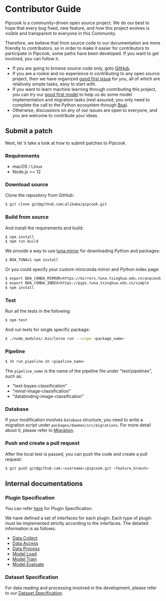 # Contributor Guide

Pipcook is a community-driven open source project. We do our best to hope that every bug fixed, new feature, and how this project evolves is visible and transparent to everyone in this Community.

Therefore, we believe that from source code to our documentation are more friendly to contributors, so in order to make it easier for contributors to participate in Pipcook, some paths have been developed. If you want to get involved, you can follow it.

- If you are going to browse source code only, goto [GitHub](https://github.com/alibaba/pipcook).
- If you are a rookie and no experience in contributing to any open source project, then we have organized [good first issue][] for you, all of which are relatively simple tasks, easy to start with.
- If you want to learn machine learning through contributing this project, you can try our [good first model][] to help us do some model implementation and migration tasks (rest assured, you only need to complete the call to the Python ecosystem through [Boa][]).
- Otherwise, discussions on any of our issues are open to everyone, and you are welcome to contribute your ideas.

## Submit a patch

Next, let ’s take a look at how to submit patches to Pipcook.

### Requirements

- macOS / Linux
- Node.js >= 12

### Download source

Clone the repository from GitHub:

```bash
$ git clone git@github.com:alibaba/pipcook.git
```

### Build from source

And install the requirements and build:

```bash
$ npm install
$ npm run build
```

We provide a way to use [tuna mirror](https://mirrors.tuna.tsinghua.edu.cn/) for downloading Python and packages:

```sh
$ BOA_TUNA=1 npm install
```

Or you could specify your custom miniconda mirror and Python index page:

```sh
$ export BOA_CONDA_MIRROR=https://mirrors.tuna.tsinghua.edu.cn/anaconda/miniconda # this is for miniconda
$ export BOA_CONDA_INDEX=https://pypi.tuna.tsinghua.edu.cn/simple                 # this is for pip
$ npm install
```

### Test

Run all the tests in the following

```bash
$ npm test
```

And run tests for single specific package:

```bash
$ ./node_modules/.bin/lerna run --scope <package_name>
```

### Pipeline

```bash
$ sh run_pipeline.sh <pipeline_name>
```

The `pipeline_name` is the name of the pipeline file under "test/pipelines", such as:

- "text-bayes-classification"
- "mnist-image-classification"
- "databinding-image-classification"

### Database

If your modification involves `Database` structure, you need to write a migration script under `packages/daemon/src/migrations`.
For more detail about it, please refer to [Migration](https://sequelize.org/master/manual/migrations.html).

### Push and create a pull request

After the local test is passed, you can push the code and create a pull request:

```sh
$ git push git@github.com:<username>/pipcook.git <feature_branch>
```

## Internal documentations

### Plugin Specification

You can refer [here](../spec/plugin.md) for Plugin Specification.

We have defined a set of interfaces for each plugin. Each type of plugin must be implemented strictly according to the interfaces. The detailed information is as follows:

- [Data Collect](../spec/plugin/0-data-collect.md)
- [Data Access](../spec/plugin/1-data-access.md)
- [Data Process](../spec/plugin/2-data-process.md)
- [Model Load](../spec/plugin/3-model-define.md)
- [Model Train](../spec/plugin/4-model-train.md)
- [Model Evaluate](../spec/plugin/5-model-evaluate.md)

### Dataset Specification

For data reading and processing involved in the development, please refer to our [Dataset Specification](../spec/dataset.md).

[good first issue]: https://github.com/alibaba/pipcook/issues?q=is%3Aissue+is%3Aopen+label%3A%22good+first+issue%22
[good first model]: https://github.com/alibaba/pipcook/issues?q=is%3Aissue+is%3Aopen+label%3A%22good+first+model%22
[Boa]: https://github.com/alibaba/pipcook/tree/master/packages/boa
